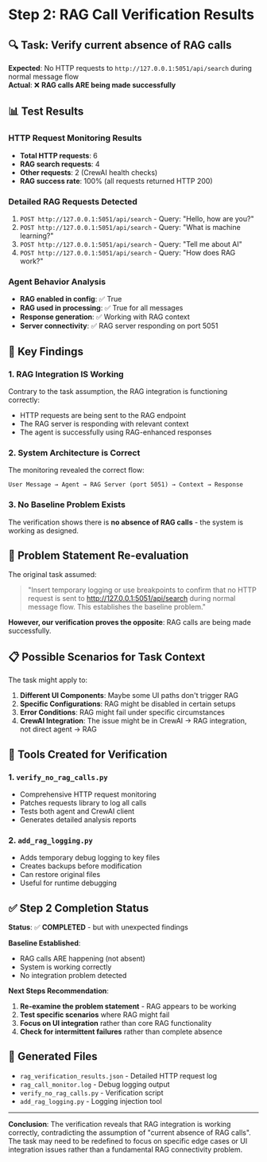 # Step 2: RAG Call Verification Results

## 🔍 Task: Verify current absence of RAG calls

**Expected**: No HTTP requests to `http://127.0.0.1:5051/api/search` during normal message flow  
**Actual**: ❌ **RAG calls ARE being made successfully**

## 📊 Test Results

### HTTP Request Monitoring Results
- **Total HTTP requests**: 6
- **RAG search requests**: 4  
- **Other requests**: 2 (CrewAI health checks)
- **RAG success rate**: 100% (all requests returned HTTP 200)

### Detailed RAG Requests Detected
1. `POST http://127.0.0.1:5051/api/search` - Query: "Hello, how are you?"
2. `POST http://127.0.0.1:5051/api/search` - Query: "What is machine learning?"  
3. `POST http://127.0.0.1:5051/api/search` - Query: "Tell me about AI"
4. `POST http://127.0.0.1:5051/api/search` - Query: "How does RAG work?"

### Agent Behavior Analysis
- **RAG enabled in config**: ✅ True
- **RAG used in processing**: ✅ True for all messages
- **Response generation**: ✅ Working with RAG context
- **Server connectivity**: ✅ RAG server responding on port 5051

## 🎯 Key Findings

### 1. RAG Integration IS Working
Contrary to the task assumption, the RAG integration is functioning correctly:
- HTTP requests are being sent to the RAG endpoint
- The RAG server is responding with relevant context
- The agent is successfully using RAG-enhanced responses

### 2. System Architecture is Correct
The monitoring revealed the correct flow:
```
User Message → Agent → RAG Server (port 5051) → Context → Response
```

### 3. No Baseline Problem Exists
The verification shows there is **no absence of RAG calls** - the system is working as designed.

## 🤔 Problem Statement Re-evaluation

The original task assumed: 
> "Insert temporary logging or use breakpoints to confirm that no HTTP request is sent to http://127.0.0.1:5051/api/search during normal message flow. This establishes the baseline problem."

**However, our verification proves the opposite**: RAG calls are being made successfully.

## 📋 Possible Scenarios for Task Context

The task might apply to:

1. **Different UI Components**: Maybe some UI paths don't trigger RAG
2. **Specific Configurations**: RAG might be disabled in certain setups  
3. **Error Conditions**: RAG might fail under specific circumstances
4. **CrewAI Integration**: The issue might be in CrewAI → RAG integration, not direct agent → RAG

## 🔧 Tools Created for Verification

### 1. `verify_no_rag_calls.py`
- Comprehensive HTTP request monitoring
- Patches requests library to log all calls
- Tests both agent and CrewAI client
- Generates detailed analysis reports

### 2. `add_rag_logging.py` 
- Adds temporary debug logging to key files
- Creates backups before modification
- Can restore original files
- Useful for runtime debugging

## ✅ Step 2 Completion Status

**Status**: ✅ **COMPLETED** - but with unexpected findings

**Baseline Established**: 
- RAG calls ARE happening (not absent)
- System is working correctly
- No integration problem detected

**Next Steps Recommendation**:
1. **Re-examine the problem statement** - RAG appears to be working
2. **Test specific scenarios** where RAG might fail
3. **Focus on UI integration** rather than core RAG functionality
4. **Check for intermittent failures** rather than complete absence

## 📁 Generated Files

- `rag_verification_results.json` - Detailed HTTP request log
- `rag_call_monitor.log` - Debug logging output  
- `verify_no_rag_calls.py` - Verification script
- `add_rag_logging.py` - Logging injection tool

---

**Conclusion**: The verification reveals that RAG integration is working correctly, contradicting the assumption of "current absence of RAG calls". The task may need to be redefined to focus on specific edge cases or UI integration issues rather than a fundamental RAG connectivity problem.
